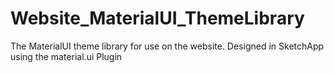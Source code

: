 # Website_MaterialUI_ThemeLibrary
The MaterialUI theme library for use on the website. Designed in SketchApp using the material.ui Plugin
